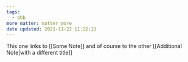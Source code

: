 ```yaml
---
tags:
  - bbb
more matter: matter more
date updated: 2021-11-22 11:12:13
---
```


This one links to [[Some Note]] and of course
to the other [[Additional Note|with a different title]]
